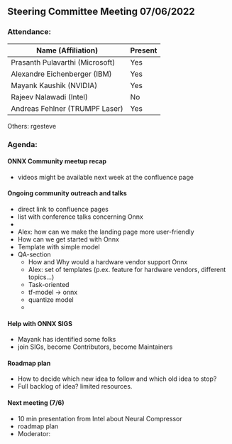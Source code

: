 ## Steering Committee Meeting 07/06/2022

### Attendance:

| Name (Affiliation)              | Present  |
| ------------------------------- | -------- |
| Prasanth Pulavarthi (Microsoft) | Yes   |
| Alexandre Eichenberger (IBM)    | Yes    |
| Mayank Kaushik (NVIDIA)         | Yes   |
| Rajeev Nalawadi (Intel)         | No   |
| Andreas Fehlner (TRUMPF Laser)  | Yes   |

Others: 
rgesteve

### Agenda:
  #### ONNX Community meetup recap
  - videos might be available next week at the confluence page

  #### Ongoing community outreach and talks
  - direct link to confluence pages
  - list with conference talks concerning Onnx
  - 
  - Alex: how can we make the landing page more user-friendly
   - How can we get started with Onnx
   - Template with simple model
   - QA-section
     - How and Why would a hardware vendor support Onnx
     - Alex: set of templates (p.ex. feature for hardware vendors, different topics...) 
     - Task-oriented
      - tf-model -> onnx
      - quantize model
      -      
  
  #### Help with ONNX SIGS
  - Mayank has identified some folks
  - join SIGs, become Contributors, become Maintainers 

  #### Roadmap plan 
  - How to decide which new idea to follow and which old idea to stop?
  - Full backlog of idea? limited resources. 
    
  #### Next meeting (7/6)
  - 10 min presentation from Intel about Neural Compressor
  - roadmap plan
  - Moderator: 
